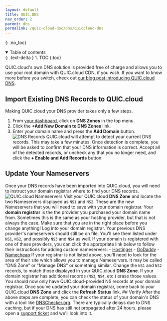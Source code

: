 ```yaml
---
layout: default
title: QUIC.DNS
nav_order: 2
parent: dns
permalink: /quic-cloud-doc/dns/quiccloud-dns
---
```


{: .no_toc} 

<details open markdown="block">
  <summary>
    Table of contents
  </summary>
  {: .text-delta }
1. TOC
{:toc}

</details>

QUIC.cloud's own DNS solution is provided free of charge and allows you to use your root domain with QUIC.cloud CDN, if you wish. If you want to know more before you switch, check out [our blog post introducing QUIC.cloud DNS](https://quic.cloud/introducing-quic-cloud-dns/). 

## Import Existing DNS Records to QUIC.cloud 

Making QUIC.cloud your DNS provider takes only a few steps. 

1. From [your dashboard](https://my.quic.cloud), click on **DNS Zones** in the top menu. 
2. Click the **+Add New Domain to DNS Zones** link. 
3. Enter your domain name and press the **Add Domain** button. ![DNS Records](https://quic.cloud/wp-content/uploads/2020/10/Records.png) QUIC.cloud will attempt to detect your current DNS records. This may take a few minutes. Once detection is complete, you will be asked to confirm that your DNS information is correct. Accept all of the detected records, or uncheck any that you no longer need, and click the **+ Enable and Add Records** button. 

## Update Your Nameservers 

Once your DNS records have been imported into QUIC.cloud, you will need to instruct your domain registrar where to find your DNS records. ![QUIC.cloud Nameservers](https://quic.cloud/wp-content/uploads/2020/10/Name-Servers.png) Visit your QUIC.cloud **DNS Zone** and locate the two Nameservers displayed as `NS1` and `NS2`. These are the new Nameservers that you will need to save with your domain registrar. Your **domain registrar** is the the provider you purchased your domain name from. Sometimes this is the same as your hosting provider, but that is not always the case. Make sure that you are in the right place before you change anything! Log into your domain registrar. Your previous DNS provider's nameservers should still be on file. You'll see them listed under `NS1`, `NS2`, and possibly `NS3` and `NS4` as well. If your domain is registered with one of these providers, you can click the appropriate link below to follow their instructions for adding custom nameservers: - [Hostinger](https://support.hostinger.com/en/articles/1696789-how-to-change-nameservers-at-hostinger) - [GoDaddy](https://www.godaddy.com/help/change-nameservers-for-my-domains-664) - [Namecheap](https://www.namecheap.com/support/knowledgebase/article.aspx/767/10/how-to-change-dns-for-a-domain/) If your registrar is not listed above, you'll need to look for the area of their site which allows you to manage Nameservers. It may be called "DNS Zone" or "Manage DNS" or something similar. Change the `NS1` and `NS2` records, to match those displayed in your QUIC.cloud **DNS Zone**. If your domain registrar has additional records (`NS3`, `NS4`, etc.) erase those values. You should now only have QUIC.cloud-provided NS records at your domain registrar. Once you've updated your domain registrar, come back to your QUIC.cloud **DNS Zone** and click the **Refresh Status** link. ## Verify After the above steps are complete, you can check the status of your domain's DNS with a tool like [DNSChecker.org](https://dnschecker.org/). There are typically delays due to DNS caching, but if your DNS has still not propagated after 24 hours, please open a [support ticket](https://quic.cloud/support/) and we'll look into it. 

